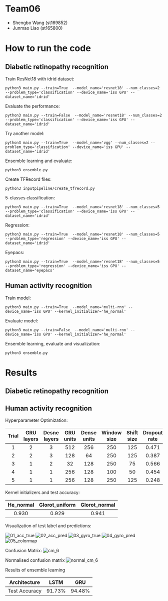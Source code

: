 # Team06
- Shengbo Wang (st169852)
- Junmao Liao (st165800)

# How to run the code
## Diabetic retinopathy recognition
Train ResNet18 with idrid dataset:

`python3 main.py --train=True  --model_name='resnet18' --num_classes=2 --problem_type='classification' --device_name='iss GPU' --dataset_name='idrid'`

Evaluate the performance:

`python3 main.py --train=False  --model_name='resnet18' --num_classes=2 --problem_type='classification' --device_name='iss GPU' --dataset_name='idrid'`

Try another model:

`python3 main.py --train=True  --model_name='vgg' --num_classes=2 --problem_type='classification' --device_name='iss GPU' --dataset_name='idrid'`

Ensemble learning and evaluate:

`python3 ensemble.py`

Create TFRecord files:

`python3 inputpipeline/create_tfrecord.py`

5-classes classification:

`python3 main.py --train=True  --model_name='resnet18' --num_classes=5 --problem_type='classification' --device_name='iss GPU' --dataset_name='idrid'`

Regression:

`python3 main.py --train=True  --model_name='resnet18' --num_classes=5 --problem_type='regression' --device_name='iss GPU' --dataset_name='idrid'`

Eyepacs:

`python3 main.py --train=True  --model_name='resnet18' --num_classes=5 --problem_type='regression' --device_name='iss GPU' --dataset_name='eyepacs'`


## Human activity recognition
Train model:

`python3 main.py --train=True  --model_name='multi-rnn' --device_name='iss GPU' --kernel_initializer='he_normal'`

Evaluate model:

`python3 main.py --train=False  --model_name='multi-rnn' --device_name='iss GPU' --kernel_initializer='he_normal'`

Ensemble learning, evaluate and visualization:

`python3 ensemble.py`

# Results
## Diabetic retinopathy recognition






## Human activity recognition

Hyperparameter Optimization:

| Trial | GRU layers | Desne layers | GRU units | Dense units | Window size | Shift size | Dropout rate | Val accuracy |
| :---: | :---: | :---: | :---: | :---: | :---: | :---: | :---: | :---: |
| 1 | 2 | 3 | 512 | 256 | 250 | 125 | 0.471 | 92.9% |
| 2 | 2 | 3 | 128 | 64 | 250 | 125 | 0.387 | 90.8% |
| 3 | 1 | 2 | 32 | 128 | 250 | 75 | 0.566 | 85.1% |
| 4 | 1 | 1 | 256 | 128 | 100 | 50 | 0.454 | 85.8% |
| 5 | 1 | 1 | 256 | 128 | 250 | 125 | 0.248 | 88.4% |

Kernel initializers and test accuracy:

| He_normal | Glorot_uniform | Glorot_normal |
| :---: | :---: | :---: |
| 0.930 | 0.929 | 0.941 | 


Visualization of test label and predictions:

![01_acc_true](https://github.tik.uni-stuttgart.de/iss/dl-lab-2020-team06/blob/master/human_activity_recognition/01_acc%20signals%20with%20true%20labels%20visualization.png)
![02_acc_pred](https://github.tik.uni-stuttgart.de/iss/dl-lab-2020-team06/blob/master/human_activity_recognition/02_acc%20signals%20with%20predictions%20visualization.png)
![03_gyro_true](https://github.tik.uni-stuttgart.de/iss/dl-lab-2020-team06/blob/master/human_activity_recognition/03_gyro%20signals%20with%20true%20labels%20visualization.png)
![04_gyro_pred](https://github.tik.uni-stuttgart.de/iss/dl-lab-2020-team06/blob/master/human_activity_recognition/04_gyro%20signals%20with%20predictions%20visualization.png)
![05_colormap](https://github.tik.uni-stuttgart.de/iss/dl-lab-2020-team06/blob/master/human_activity_recognition/05_colormap.png)

Confusion Matrix:
![cm_6](https://github.tik.uni-stuttgart.de/iss/dl-lab-2020-team06/blob/master/human_activity_recognition/evaluation/cm_6.png)

Normalised confusion matrix
![normal_cm_6](https://github.tik.uni-stuttgart.de/iss/dl-lab-2020-team06/blob/master/human_activity_recognition/evaluation/normal_cm_6.png)

Results of ensemble learning

| Architecture | LSTM | GRU |
| :---: | :---: | :---: |
| Test Accuracy | 91.73% | 94.48% | 